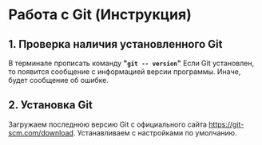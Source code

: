 # Работа с Git (Инструкция)
## 1. Проверка наличия установленного Git
В терминале прописать команду **"`git -- version`"**
Если Git установлен, то появится сообщение с информацией версии программы. Иначе, будет сообщение об ошибке.
## 2. Установка Git
Загружаем последнюю версию Git с официального сайта https://git-scm.com/download.
Устанавливаем с настройками по умолчанию.
